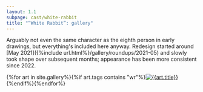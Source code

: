 ```yaml
---
layout: 1.1
subpage: cast/white-rabbit
title: "“White Rabbit”: gallery"
---
```

Arguably not even the same character as the eighth person in early drawings, but everything's included here anyway. Redesign started around [May 2021]({%include url.html%}/gallery/roundups/2021-05) and slowly took shape over subsequent months; appearance has been more consistent since 2022.

<section id="gallery" class="artwall">{%for art in site.gallery%}{%if art.tags contains "wr"%}<a href="{%include url.html%}{{art.permalink}}"><img src="{%include url.html%}/assets/img/gallery/{{art.img}}-tn.png" alt="{{art.title}}"/></a>{%endif%}{%endfor%}</section>
